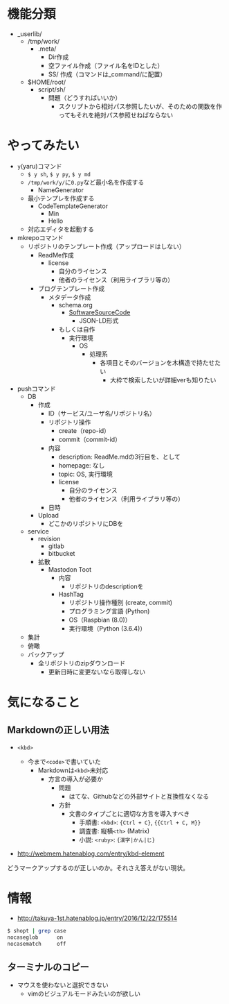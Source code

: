 # 機能分類

* _userlib/
    * /tmp/work/
        * .meta/
            * Dir作成
            * 空ファイル作成（ファイル名をIDとした）
            * SS/ 作成（コマンドは_command/に配置）
    * $HOME/root/
        * script/sh/
            * 問題（どうすればいいか）
                * スクリプトから相対パス参照したいが、そのための関数を作ってもそれを絶対パス参照せねばならない

# やってみたい

* `y`(yaru)コマンド
    * `$ y sh`, `$ y py`, `$ y md`
    * `/tmp/work/y/`に`0.py`など最小名を作成する
        * NameGenerator
    * 最小テンプレを作成する
        * CodeTemplateGenerator
            * Min
            * Hello
    * 対応エディタを起動する
* mkrepoコマンド
    * リポジトリのテンプレート作成（アップロードはしない）
        * ReadMe作成
            * license
                * 自分のライセンス
                * 他者のライセンス（利用ライブラリ等の）
        * ブログテンプレート作成
            * メタデータ作成
                * schema.org
                    * [SoftwareSourceCode](http://schema.org/SoftwareSourceCode)
                        * JSON-LD形式
                * もしくは自作
                    * 実行環境
                        * OS
                            * 処理系
                                * 各項目とそのバージョンを木構造で持たせたい
                                    * 大枠で検索したいが詳細verも知りたい
* pushコマンド
    * DB
        * 作成
            * ID（サービス/ユーザ名/リポジトリ名）
            * リポジトリ操作
                * create（repo-id）
                * commit（commit-id）
            * 内容
                * description: ReadMe.mdの3行目を、として
                * homepage: なし
                * topic: OS, 実行環境
                * license
                    * 自分のライセンス
                    * 他者のライセンス（利用ライブラリ等の）
            * 日時
        * Upload
            * どこかのリポジトリにDBを
    * service
        * revision
            * gitlab
            * bitbucket
        * 拡散
            * Mastodon Toot
                * 内容
                    * リポジトリのdescriptionを
                * HashTag
                    * リポジトリ操作種別 (create, commit)
                    * プログラミング言語 (Python)
                    * OS（Raspbian (8.0)）
                    * 実行環境（Python (3.6.4)）
    * 集計
    * 俯瞰
    * バックアップ
        * 全リポジトリのzipダウンロード
            * 更新日時に変更ないなら取得しない

# 気になること

## Markdownの正しい用法

* `<kbd>`
    * 今まで`<code>`で書いていた
        * Markdownは`<kbd>`未対応
            * 方言の導入が必要か
                * 問題
                    * はてな、Githubなどの外部サイトと互換性なくなる
                * 方針
                    * 文書のタイプごとに適切な方言を導入すべき
                        * 手順書: `<kbd>`: `{Ctrl + C}`, `{{Ctrl + C, M}}`
                        * 調査書: 縦横`<th>` (Matrix)
                        * 小説: `<ruby>`: `{漢字|かん|じ}`

* http://webmem.hatenablog.com/entry/kbd-element

どうマークアップするのが正しいのか。それさえ答えがない現状。

# 情報

* http://takuya-1st.hatenablog.jp/entry/2016/12/22/175514

```sh
$ shopt | grep case
nocaseglob      on
nocasematch     off
```

## ターミナルのコピー

* マウスを使わないと選択できない
    * vimのビジュアルモードみたいのが欲しい

